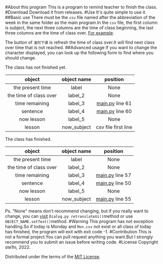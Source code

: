 #About this program
This is a program to remind teacher to finish the class.
#Download
Download it from releases.
#Use
It's quite simple to use it.
##Basic use
There must be the `csv` file named after the abbreviation of the 
week in the same folder as the main program.In the `csv` file, the
first column is subject, the next three columns are the time of class
beginning, the last three columns are the time of class over. [For 
example](./Mon.csv).

The button of `准时下课` is refresh the time of class over.It will
find next class over time that is not reached.
##Advanced usage
If you want to change the character displayed, you can look up
the following form to find where you should change.

The class has not finished yet.

| object          | object name | position |
| :-------------: | :---------: | :------: |
|the present time | label       | None     |
|the time of class over| label_2| None     |
| time remaining | label_3|[main.py](./main.py)  line 61|
|sentence|label_4|[main.py](./main.py)  line 60|
|now lesson|label_5|None|
|lesson|now_subject|csv file first line|

The class has finished.

| object          | object name | position |
| :-------------: | :---------: | :------: |
|the present time | label       | None     |
|the time of class over| label_2| None     |
| time remaining | label_3|[main.py](./main.py)  line 57|
|sentence|label_4|[main.py](./main.py)  line 50|
|now lesson|label_5|None|
|lesson|now_subject|[main.py](./main.py)  line 55|
Ps. "None" means don't recommend changing, but if you 
really want to change, you can [visit](./alarm/Dialog.py) `Dialog.py retranslateUi()`method or use
`OBJECT_NAME.setText()`method.
#Warning
This program has not exception handling.So if today is Monday and `Mon.csv` not exist or
all class of today has finished, the program will exit with exit code -1.
#Contribution
This is not a formal project.You can pull request anything you want.But I strongly recommend 
you to submit an issue before writing code.
#License
Copyright ste1hi, 2022.

Distributed under the terms of the [MIT License](./LICENSE).